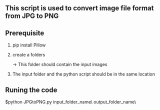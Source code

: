 ## This script is used to convert image file format from JPG to PNG

## Prerequisite 
1. pip install Pillow
2. create a folders 
   
   -> This folder should contain the input images
   
3. The input folder and the python script should be in the same location
   
## Runing the code
 
 $python JPGtoPNG.py input_folder_name\ output_folder_name\
